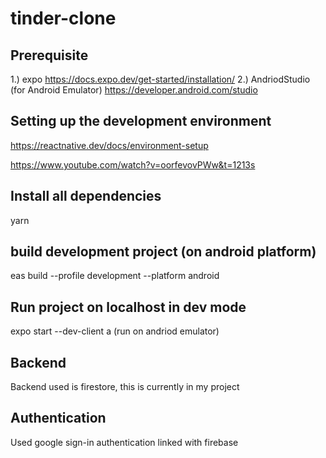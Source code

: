 # tinder-clone

## Prerequisite
1.) expo
  https://docs.expo.dev/get-started/installation/
2.) AndriodStudio (for Android Emulator)
  https://developer.android.com/studio
  
## Setting up the development environment
  https://reactnative.dev/docs/environment-setup
  
  https://www.youtube.com/watch?v=oorfevovPWw&t=1213s

## Install all dependencies
yarn

## build development project (on android platform)
eas build --profile development --platform android

## Run project on localhost in dev mode
expo start --dev-client
a (run on andriod emulator)

## Backend
Backend used is firestore, this is currently in my project

## Authentication
Used google sign-in authentication linked with firebase
